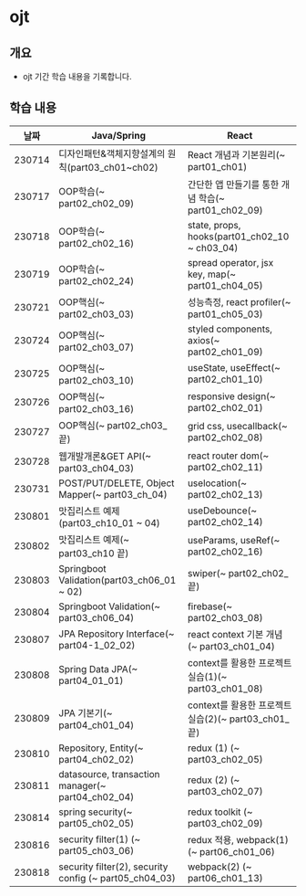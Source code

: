# ojt
## 개요
- ojt 기간 학습 내용을 기록합니다.


## 학습 내용
|날짜|Java/Spring|React|
|:---:|---|---|
|230714|디자인패턴&객체지향설계의 원칙(part03_ch01~ch02)|React 개념과 기본원리(~ part01_ch01)|
|230717|OOP학습(~ part02_ch02_09)|간단한 앱 만들기를 통한 개념 학습(~ part01_ch02_09)|
|230718|OOP학습(~ part02_ch02_16)|state, props, hooks(part01_ch02_10 ~ ch03_04)|
|230719|OOP학습(~ part02_ch02_24)|spread operator, jsx key, map(~ part01_ch04_05)|
|230721|OOP핵심(~ part02_ch03_03)|성능측정, react profiler(~ part01_ch05_03)|
|230724|OOP핵심(~ part02_ch03_07)|styled components, axios(~ part02_ch01_09)|
|230725|OOP핵심(~ part02_ch03_10)|useState, useEffect(~ part02_ch01_10)|
|230726|OOP핵심(~ part02_ch03_16)|responsive design(~ part02_ch02_01)|
|230727|OOP핵심(~ part02_ch03_끝)|grid css, usecallback(~ part02_ch02_08)|
|230728|웹개발개론&GET API(~ part03_ch04_03)|react router dom(~ part02_ch02_11)|
|230731|POST/PUT/DELETE, Object Mapper(~ part03_ch_04)|uselocation(~ part02_ch02_13)|
|230801|맛집리스트 예제(part03_ch10_01 ~ 04)|useDebounce(~ part02_ch02_14)|
|230802|맛집리스트 예제(~ part03_ch10 끝)|useParams, useRef(~ part02_ch02_16)|
|230803|Springboot Validation(part03_ch06_01 ~ 02)|swiper(~ part02_ch02_끝)|
|230804|Springboot Validation(~ part03_ch06_04)|firebase(~ part02_ch03_08)|
|230807|JPA Repository Interface(~ part04-1_02_02)|react context 기본 개념(~ part03_ch01_04)|
|230808|Spring Data JPA(~ part04_01_01)|context를 활용한 프로젝트 실습(1)(~ part03_ch01_08)|
|230809|JPA 기본기(~ part04_ch01_04)|context를 활용한 프로젝트 실습(2)(~ part03_ch01_끝)|
|230810|Repository, Entity(~ part04_ch02_02)|redux (1) (~ part03_ch02_05)|
|230811|datasource, transaction manager(~ part04_ch02_04)|redux (2) (~ part03_ch02_07)|
|230814|spring security(~ part05_ch02_05)|redux toolkit (~ part03_ch02_09)|
|230816|security filter(1) (~ part05_ch03_06)|redux 적용, webpack(1) (~ part06_ch01_06)|
|230818|security filter(2), security config (~ part05_ch04_03)|webpack(2) (~ part06_ch01_13)|
